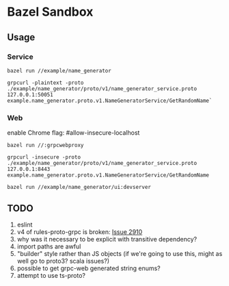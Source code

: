 # Bazel Sandbox

## Usage

### Service

    bazel run //example/name_generator

    grpcurl -plaintext -proto ./example/name_generator/proto/v1/name_generator_service.proto 127.0.0.1:50051 example.name_generator.proto.v1.NameGeneratorService/GetRandomName`

### Web

enable Chrome flag: #allow-insecure-localhost

    bazel run //:grpcwebproxy

    grpcurl -insecure -proto ./example/name_generator/proto/v1/name_generator_service.proto 127.0.0.1:8443 example.name_generator.proto.v1.NameGeneratorService/GetRandomName

    bazel run //example/name_generator/ui:devserver

## TODO

1. eslint
1. v4 of rules-proto-grpc is broken: [Issue 2910](https://github.com/bazelbuild/rules_nodejs/issues/2910)
1. why was it necessary to be explicit with transitive dependency?
1. import paths are awful
1. "builder" style rather than JS objects (if we're going to use this, might as well go to proto3? scala issues?)
1. possible to get grpc-web generated string enums?
1. attempt to use ts-proto?
